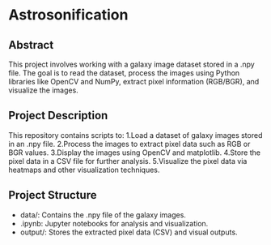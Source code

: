 # Astrosonification
## Abstract
This project involves working with a galaxy image dataset stored in a .npy file. The goal is to read the dataset, process the images using Python libraries like OpenCV and NumPy, extract pixel information (RGB/BGR), and visualize the images.
## Project Description
This repository contains scripts to:
1.Load a dataset of galaxy images stored in an .npy file.
2.Process the images to extract pixel data such as RGB or BGR values.
3.Display the images using OpenCV and matplotlib.
4.Store the pixel data in a CSV file for further analysis.
5.Visualize the pixel data via heatmaps and other visualization techniques.
## Project Structure
- data/: Contains the .npy file of the galaxy images.
- .ipynb: Jupyter notebooks for analysis and visualization.
- output/: Stores the extracted pixel data (CSV) and visual outputs.
